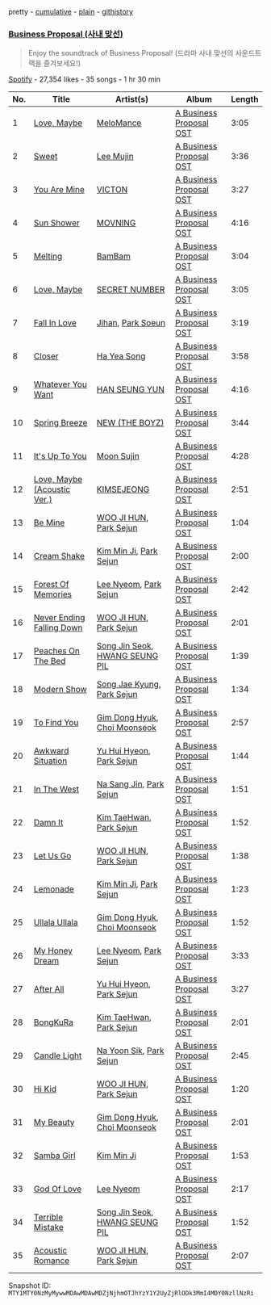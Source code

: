 pretty - [cumulative](/playlists/cumulative/37i9dQZF1DX4epI7cdLjJs.md) - [plain](/playlists/plain/37i9dQZF1DX4epI7cdLjJs) - [githistory](https://github.githistory.xyz/mackorone/spotify-playlist-archive/blob/main/playlists/plain/37i9dQZF1DX4epI7cdLjJs)

### [Business Proposal \(사내 맞선\)](https://open.spotify.com/playlist/37i9dQZF1DX4epI7cdLjJs)

> Enjoy the soundtrack of Business Proposal! \(드라마 사내 맞선의 사운드트랙을 즐겨보세요!\)

[Spotify](https://open.spotify.com/user/spotify) - 27,354 likes - 35 songs - 1 hr 30 min

| No. | Title | Artist(s) | Album | Length |
|---|---|---|---|---|
| 1 | [Love, Maybe](https://open.spotify.com/track/3YsCMGLIVo1yuTRL0MzUAl) | [MeloMance](https://open.spotify.com/artist/6k4r73Wq8nhkCDoUsECL1e) | [A Business Proposal OST](https://open.spotify.com/album/3mus1JiTJRZUfhOExy71lY) | 3:05 |
| 2 | [Sweet](https://open.spotify.com/track/31ww06T99hidCTBfXXI7JM) | [Lee Mujin](https://open.spotify.com/artist/4Xj0peBt3EZHbdF20JmdWC) | [A Business Proposal OST](https://open.spotify.com/album/3mus1JiTJRZUfhOExy71lY) | 3:36 |
| 3 | [You Are Mine](https://open.spotify.com/track/5QpIWR4XQChU7SxdXCoQ4J) | [VICTON](https://open.spotify.com/artist/0ziR2zN0NFcB4x1G3P8cW3) | [A Business Proposal OST](https://open.spotify.com/album/3mus1JiTJRZUfhOExy71lY) | 3:27 |
| 4 | [Sun Shower](https://open.spotify.com/track/6mgMKlpruxqFBWGBGtrOmw) | [MOVNING](https://open.spotify.com/artist/6tuZdsQHRegQDPlRdcMjbn) | [A Business Proposal OST](https://open.spotify.com/album/3mus1JiTJRZUfhOExy71lY) | 4:16 |
| 5 | [Melting](https://open.spotify.com/track/0QKOCQ3LJSmTSDLBVxiXun) | [BamBam](https://open.spotify.com/artist/2p48L95TwEaYkSdn6R7LOr) | [A Business Proposal OST](https://open.spotify.com/album/3mus1JiTJRZUfhOExy71lY) | 3:04 |
| 6 | [Love, Maybe](https://open.spotify.com/track/2hbFM866nfLphLKKZNhnsW) | [SECRET NUMBER](https://open.spotify.com/artist/7qxo9RTWfEoFKN7XGtNV6V) | [A Business Proposal OST](https://open.spotify.com/album/3mus1JiTJRZUfhOExy71lY) | 3:05 |
| 7 | [Fall In Love](https://open.spotify.com/track/5gWr7mzkXFPFDfY0pD8a6Q) | [Jihan](https://open.spotify.com/artist/47ODPG71p0WSxPL9fjooi4), [Park Soeun](https://open.spotify.com/artist/5mRaQUiwWOrJGSsC2TM1K0) | [A Business Proposal OST](https://open.spotify.com/album/3mus1JiTJRZUfhOExy71lY) | 3:19 |
| 8 | [Closer](https://open.spotify.com/track/1h1Cr0879UYdOFE2AwVIns) | [Ha Yea Song](https://open.spotify.com/artist/4Kw6Puq72YDjXvVBrBkdw3) | [A Business Proposal OST](https://open.spotify.com/album/3mus1JiTJRZUfhOExy71lY) | 3:58 |
| 9 | [Whatever You Want](https://open.spotify.com/track/4dgs4D8qKznSSzME2POXRN) | [HAN SEUNG YUN](https://open.spotify.com/artist/0YVjg0dVOZ5aKZK66BWxNI) | [A Business Proposal OST](https://open.spotify.com/album/3mus1JiTJRZUfhOExy71lY) | 4:16 |
| 10 | [Spring Breeze](https://open.spotify.com/track/6O47mAbHvhLxCTVkBFLFhr) | [NEW \(THE BOYZ\)](https://open.spotify.com/artist/67pva3FofOzEWZ3dSAItPL) | [A Business Proposal OST](https://open.spotify.com/album/3mus1JiTJRZUfhOExy71lY) | 3:44 |
| 11 | [It's Up To You](https://open.spotify.com/track/38YUqOMBslBRUauuSqyaFX) | [Moon Sujin](https://open.spotify.com/artist/36MQil20hjOpG5f52NQ4du) | [A Business Proposal OST](https://open.spotify.com/album/3mus1JiTJRZUfhOExy71lY) | 4:28 |
| 12 | [Love, Maybe \(Acoustic Ver.\)](https://open.spotify.com/track/3HbX8AD9hZgkDqd5eRxD0G) | [KIMSEJEONG](https://open.spotify.com/artist/1lFLniFTaPjYCtQZvDXpqu) | [A Business Proposal OST](https://open.spotify.com/album/3mus1JiTJRZUfhOExy71lY) | 2:51 |
| 13 | [Be Mine](https://open.spotify.com/track/5uVIYV2vvy9Klhes5j1Ljd) | [WOO JI HUN](https://open.spotify.com/artist/7gtqoiAM3hN5D0ug4BuHW0), [Park Sejun](https://open.spotify.com/artist/6NudWSh9xMZQ1fQyERNRDW) | [A Business Proposal OST](https://open.spotify.com/album/3mus1JiTJRZUfhOExy71lY) | 1:04 |
| 14 | [Cream Shake](https://open.spotify.com/track/1bAUueFkBPyLjftDFOHbgB) | [Kim Min Ji](https://open.spotify.com/artist/7bEE8ag9PQsb89eNzAdbQv), [Park Sejun](https://open.spotify.com/artist/6NudWSh9xMZQ1fQyERNRDW) | [A Business Proposal OST](https://open.spotify.com/album/3mus1JiTJRZUfhOExy71lY) | 2:00 |
| 15 | [Forest Of Memories](https://open.spotify.com/track/70yF1ekG7gs78Ey5T8m2Ze) | [Lee Nyeom](https://open.spotify.com/artist/1sICrpjblLnT3YlWUWpXBO), [Park Sejun](https://open.spotify.com/artist/6NudWSh9xMZQ1fQyERNRDW) | [A Business Proposal OST](https://open.spotify.com/album/3mus1JiTJRZUfhOExy71lY) | 2:42 |
| 16 | [Never Ending Falling Down](https://open.spotify.com/track/4ra71wrzAA9FtJ0nrtwrFa) | [WOO JI HUN](https://open.spotify.com/artist/7gtqoiAM3hN5D0ug4BuHW0), [Park Sejun](https://open.spotify.com/artist/6NudWSh9xMZQ1fQyERNRDW) | [A Business Proposal OST](https://open.spotify.com/album/3mus1JiTJRZUfhOExy71lY) | 2:01 |
| 17 | [Peaches On The Bed](https://open.spotify.com/track/4VVCyNiD83wGaWjHFbSv5S) | [Song Jin Seok](https://open.spotify.com/artist/39gwJ5Pyd3jpuC2IPh3GFg), [HWANG SEUNG PIL](https://open.spotify.com/artist/2B0ns0f43BZMTheyMx0ELG) | [A Business Proposal OST](https://open.spotify.com/album/3mus1JiTJRZUfhOExy71lY) | 1:39 |
| 18 | [Modern Show](https://open.spotify.com/track/2w1eqjKSOdVetL7QvTgcOR) | [Song Jae Kyung](https://open.spotify.com/artist/2lwSORf2zF6pBe8fZszsfB), [Park Sejun](https://open.spotify.com/artist/6NudWSh9xMZQ1fQyERNRDW) | [A Business Proposal OST](https://open.spotify.com/album/3mus1JiTJRZUfhOExy71lY) | 1:34 |
| 19 | [To Find You](https://open.spotify.com/track/6NdrVnoiBqOVoyKPjVArih) | [Gim Dong Hyuk](https://open.spotify.com/artist/4q2rmErLC50o189308xeRJ), [Choi Moonseok](https://open.spotify.com/artist/6riHI4FN8xbEQjH6AjW42h) | [A Business Proposal OST](https://open.spotify.com/album/3mus1JiTJRZUfhOExy71lY) | 2:57 |
| 20 | [Awkward Situation](https://open.spotify.com/track/4nadl399x1dndJ5MFM8LEs) | [Yu Hui Hyeon](https://open.spotify.com/artist/54H4uu5zowKnSl1rzZcD7c), [Park Sejun](https://open.spotify.com/artist/6NudWSh9xMZQ1fQyERNRDW) | [A Business Proposal OST](https://open.spotify.com/album/3mus1JiTJRZUfhOExy71lY) | 1:44 |
| 21 | [In The West](https://open.spotify.com/track/1rrgOL3WuerTuuW32l0mFH) | [Na Sang Jin](https://open.spotify.com/artist/30IPE5ia0YNKT1QtgiNFt0), [Park Sejun](https://open.spotify.com/artist/6NudWSh9xMZQ1fQyERNRDW) | [A Business Proposal OST](https://open.spotify.com/album/3mus1JiTJRZUfhOExy71lY) | 1:51 |
| 22 | [Damn It](https://open.spotify.com/track/5BNASvMekn4DQkOsYfDwUj) | [Kim TaeHwan](https://open.spotify.com/artist/724ViSIaJe6HaYOWCpv5JU), [Park Sejun](https://open.spotify.com/artist/6NudWSh9xMZQ1fQyERNRDW) | [A Business Proposal OST](https://open.spotify.com/album/3mus1JiTJRZUfhOExy71lY) | 1:52 |
| 23 | [Let Us Go](https://open.spotify.com/track/5f4UBdOdFCYO4evd1kA5QI) | [WOO JI HUN](https://open.spotify.com/artist/7gtqoiAM3hN5D0ug4BuHW0), [Park Sejun](https://open.spotify.com/artist/6NudWSh9xMZQ1fQyERNRDW) | [A Business Proposal OST](https://open.spotify.com/album/3mus1JiTJRZUfhOExy71lY) | 1:38 |
| 24 | [Lemonade](https://open.spotify.com/track/6qmXgrskm57dAq6pwsszhY) | [Kim Min Ji](https://open.spotify.com/artist/7bEE8ag9PQsb89eNzAdbQv), [Park Sejun](https://open.spotify.com/artist/6NudWSh9xMZQ1fQyERNRDW) | [A Business Proposal OST](https://open.spotify.com/album/3mus1JiTJRZUfhOExy71lY) | 1:23 |
| 25 | [Ullala Ullala](https://open.spotify.com/track/3bnatiDRFXbeQ5awjx4iSh) | [Gim Dong Hyuk](https://open.spotify.com/artist/4q2rmErLC50o189308xeRJ), [Choi Moonseok](https://open.spotify.com/artist/6riHI4FN8xbEQjH6AjW42h) | [A Business Proposal OST](https://open.spotify.com/album/3mus1JiTJRZUfhOExy71lY) | 1:52 |
| 26 | [My Honey Dream](https://open.spotify.com/track/0BHHaGuszWlVgoh7dLsTKQ) | [Lee Nyeom](https://open.spotify.com/artist/1sICrpjblLnT3YlWUWpXBO), [Park Sejun](https://open.spotify.com/artist/6NudWSh9xMZQ1fQyERNRDW) | [A Business Proposal OST](https://open.spotify.com/album/3mus1JiTJRZUfhOExy71lY) | 3:33 |
| 27 | [After All](https://open.spotify.com/track/0KIk3oin9DDJ9HecnEs91T) | [Yu Hui Hyeon](https://open.spotify.com/artist/54H4uu5zowKnSl1rzZcD7c), [Park Sejun](https://open.spotify.com/artist/6NudWSh9xMZQ1fQyERNRDW) | [A Business Proposal OST](https://open.spotify.com/album/3mus1JiTJRZUfhOExy71lY) | 3:27 |
| 28 | [BongKuRa](https://open.spotify.com/track/15NmskfwJnJXJXqH54Dri7) | [Kim TaeHwan](https://open.spotify.com/artist/724ViSIaJe6HaYOWCpv5JU), [Park Sejun](https://open.spotify.com/artist/6NudWSh9xMZQ1fQyERNRDW) | [A Business Proposal OST](https://open.spotify.com/album/3mus1JiTJRZUfhOExy71lY) | 2:01 |
| 29 | [Candle Light](https://open.spotify.com/track/1F2P7srOE767cLt6lhs9nw) | [Na Yoon Sik](https://open.spotify.com/artist/0bUV6TgZPVdoinyGf0jAeT), [Park Sejun](https://open.spotify.com/artist/6NudWSh9xMZQ1fQyERNRDW) | [A Business Proposal OST](https://open.spotify.com/album/3mus1JiTJRZUfhOExy71lY) | 2:45 |
| 30 | [Hi Kid](https://open.spotify.com/track/6tydpi2zRA13npPi18NbZr) | [WOO JI HUN](https://open.spotify.com/artist/7gtqoiAM3hN5D0ug4BuHW0), [Park Sejun](https://open.spotify.com/artist/6NudWSh9xMZQ1fQyERNRDW) | [A Business Proposal OST](https://open.spotify.com/album/3mus1JiTJRZUfhOExy71lY) | 1:20 |
| 31 | [My Beauty](https://open.spotify.com/track/05dBk3sCjkX66bYPD3TDTj) | [Gim Dong Hyuk](https://open.spotify.com/artist/4q2rmErLC50o189308xeRJ), [Choi Moonseok](https://open.spotify.com/artist/6riHI4FN8xbEQjH6AjW42h) | [A Business Proposal OST](https://open.spotify.com/album/3mus1JiTJRZUfhOExy71lY) | 2:01 |
| 32 | [Samba Girl](https://open.spotify.com/track/0alWdIIM0Bm7kzra5eB0yk) | [Kim Min Ji](https://open.spotify.com/artist/7bEE8ag9PQsb89eNzAdbQv) | [A Business Proposal OST](https://open.spotify.com/album/3mus1JiTJRZUfhOExy71lY) | 1:53 |
| 33 | [God Of Love](https://open.spotify.com/track/0LiCjOcfc4i059gEyGjpUH) | [Lee Nyeom](https://open.spotify.com/artist/1sICrpjblLnT3YlWUWpXBO) | [A Business Proposal OST](https://open.spotify.com/album/3mus1JiTJRZUfhOExy71lY) | 2:17 |
| 34 | [Terrible Mistake](https://open.spotify.com/track/5GY8fd9L48CsyKT4I2trCV) | [Song Jin Seok](https://open.spotify.com/artist/39gwJ5Pyd3jpuC2IPh3GFg), [HWANG SEUNG PIL](https://open.spotify.com/artist/2B0ns0f43BZMTheyMx0ELG) | [A Business Proposal OST](https://open.spotify.com/album/3mus1JiTJRZUfhOExy71lY) | 1:52 |
| 35 | [Acoustic Romance](https://open.spotify.com/track/7CmLlsJ9PExKs6P4L5cAxM) | [WOO JI HUN](https://open.spotify.com/artist/7gtqoiAM3hN5D0ug4BuHW0), [Park Sejun](https://open.spotify.com/artist/6NudWSh9xMZQ1fQyERNRDW) | [A Business Proposal OST](https://open.spotify.com/album/3mus1JiTJRZUfhOExy71lY) | 2:07 |

Snapshot ID: `MTY1MTY0NzMyMywwMDAwMDAwMDZjNjhmOTJhYzY1Y2UyZjRlODk3MmI4MDY0NzllNzRi`
